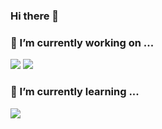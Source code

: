 ### Hi there 👋

<!--
**lys222/lys222** is a ✨ _special_ ✨ repository because its `README.md` (this file) appears on your GitHub profile.

Here are some ideas to get you started:

- 👯 I’m looking to collaborate on ...
- 🤔 I’m looking for help with ...
- 💬 Ask me about ...
- 😄 Pronouns: ...
- ⚡ Fun fact: ...
- 📫 How to reach me: ...
-->

### 🔭 I’m currently working on ...  
<img src="https://img.shields.io/badge/Microsoft Azure-0078D4?style=for-the-badge&logo=MicrosoftAzure&logoColor=white">
<img src="https://img.shields.io/badge/AWS-FF9900?style=for-the-badge&logo=Amazon AWS&logoColor=black">


### 🌱 I’m currently learning ...  
<img src="https://img.shields.io/badge/PowerShell-5391FE?style=for-the-badge&logo=PowerShell&logoColor=white">
